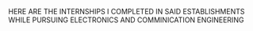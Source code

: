 HERE ARE THE INTERNSHIPS I COMPLETED IN SAID ESTABLISHMENTS WHILE PURSUING ELECTRONICS AND COMMINICATION ENGINEERING
